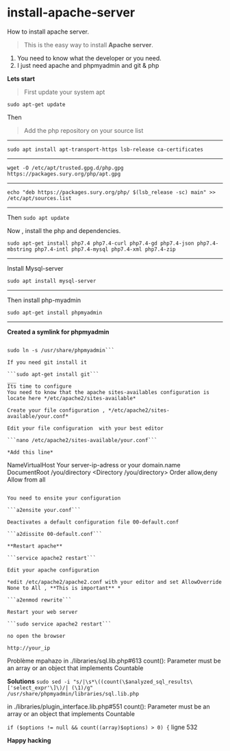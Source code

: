 # install-apache-server

How to install apache server.
> This is the easy way to install  **Apache server**.
1. You need to know what the developer or you need.
2. I just need apache and phpmyadmin and git & php

**Lets start**
> First update your system apt

```sudo apt-get update```

Then
> Add the php repository on your source list
___

```sudo apt install apt-transport-https lsb-release ca-certificates```
___
```wget -O /etc/apt/trusted.gpg.d/php.gpg https://packages.sury.org/php/apt.gpg```
___
```echo "deb https://packages.sury.org/php/ $(lsb_release -sc) main" >> /etc/apt/sources.list```
___
Then 
```sudo apt update```

Now , install the php and dependencies.

```sudo apt-get install php7.4 php7.4-curl php7.4-gd php7.4-json php7.4-mbstring php7.4-intl php7.4-mysql php7.4-xml php7.4-zip```
___
Install Mysql-server

```sudo apt install mysql-server```
___
Then install php-myadmin

```sudo apt-get install phpmyadmin```
___
**Created a symlink for phpmyadmin**

```cd /var/www/html/

sudo ln -s /usr/share/phpmyadmin```

If you need git install it

```sudo apt-get install git```
___
Its time to configure
You need to know that the apache sites-availables configuration is locate here */etc/apache2/sites-available*

Create your file configuration , */etc/apache2/sites-available/your.conf*

Edit your file configuration  with your best editor

```nano /etc/apache2/sites-available/your.conf```

*Add this line*

```
NameVirtualHost Your server-ip-adress or your domain.name
        <VirtualHost your ip adress:80>
        DocumentRoot /you/directory
        <Directory /you/directory>
                Order allow,deny
                Allow from all 
        </Directory>
</VirtualHost>
```

You need to ensite your configuration

```a2ensite your.conf```

Deactivates a default configuration file 00-default.conf

```a2dissite 00-default.conf```

**Restart apache**

```service apache2 restart```

Edit your apache configuration

*edit /etc/apache2/apache2.conf with your editor and set AllowOverride None to All , **This is important** *

```a2enmod rewrite```

Restart your web server

```sudo service apache2 restart```

no open the browser

http://your_ip

```
Problème mpahazo 
in ./libraries/sql.lib.php#613
 count(): Parameter must be an array or an object that implements Countable
 
 **Solutions**
 ```sudo sed -i "s/|\s*\((count(\$analyzed_sql_results\['select_expr'\]\)/| (\1)/g" /usr/share/phpmyadmin/libraries/sql.lib.php```
 
  in ./libraries/plugin_interface.lib.php#551
 count(): Parameter must be an array or an object that implements Countable
 
 ```if ($options != null && count((array)$options) > 0) {``` ligne 532

**Happy hacking**






